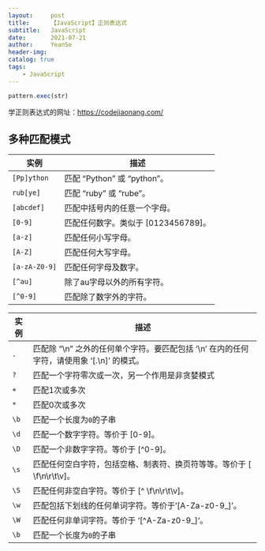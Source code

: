 ```yaml
---
layout:     post
title:      【JavaScript】正则表达式
subtitle:   JavaScript
date:       2021-07-21
author:     YeanSe
header-img: 
catalog: true
tags:
    - JavaScript
---
```


```javascript
pattern.exec(str)
```
学正则表达式的网址：https://codejiaonang.com/

<h2 id="section">多种匹配模式</h2>

<table>
  <thead>
    <tr>
      <th>实例</th>
      <th>描述</th>
    </tr>
  </thead>
  <tbody>
    <tr>
      <td><code>[Pp]ython</code></td>
      <td>匹配 “Python” 或 “python”。</td>
    </tr>
    <tr>
      <td><code>rub[ye]</code></td>
      <td>匹配 “ruby” 或 “rube”。</td>
    </tr>
    <tr>
      <td><code>[abcdef]</code></td>
      <td>匹配中括号内的任意一个字母。</td>
    </tr>
    <tr>
      <td><code>[0-9]</code></td>
      <td>匹配任何数字。类似于 [0123456789]。</td>
    </tr>
    <tr>
      <td><code>[a-z]</code></td>
      <td>匹配任何小写字母。</td>
    </tr>
    <tr>
      <td><code>[A-Z]</code></td>
      <td>匹配任何大写字母。</td>
    </tr>
    <tr>
      <td><code>[a-zA-Z0-9]</code></td>
      <td>匹配任何字母及数字。</td>
    </tr>
    <tr>
      <td><code>[^au]</code></td>
      <td>除了au字母以外的所有字符。</td>
    </tr>
    <tr>
      <td><code>[^0-9]</code></td>
      <td>匹配除了数字外的字符。</td>
    </tr>
  </tbody>
</table>

<table>
  <thead>
    <tr>
      <th>实例</th>
      <th>描述</th>
    </tr>
  </thead>
  <tbody>
    <tr>
      <td><code>.</code></td>
      <td>匹配除 “\n” 之外的任何单个字符。要匹配包括 ‘\n’ 在内的任何字符，请使用象 ‘[.\n]’ 的模式。</td>
    </tr>
    <tr>
      <td><code>?</code></td>
      <td>匹配一个字符零次或一次，另一个作用是非贪婪模式</td>
    </tr>
    <tr>
      <td><code>+</code></td>
      <td>匹配1次或多次</td>
    </tr>
    <tr>
      <td><code>*</code></td>
      <td>匹配0次或多次</td>
    </tr>
    <tr>
      <td><code>\b</code></td>
      <td>匹配一个长度为<code>0</code>的子串</td>
    </tr>
    <tr>
      <td><code>\d</code></td>
      <td>匹配一个数字字符。等价于 [0-9]。</td>
    </tr>
    <tr>
      <td><code>\D</code></td>
      <td>匹配一个非数字字符。等价于 [^0-9]。</td>
    </tr>
    <tr>
      <td><code>\s</code></td>
      <td>匹配任何空白字符，包括空格、制表符、换页符等等。等价于 [ \f\n\r\t\v]。</td>
    </tr>
    <tr>
      <td><code>\S</code></td>
      <td>匹配任何非空白字符。等价于 [^ \f\n\r\t\v]。</td>
    </tr>
    <tr>
      <td><code>\w</code></td>
      <td>匹配包括下划线的任何单词字符。等价于’[A-Za-z0-9_]’。</td>
    </tr>
    <tr>
      <td><code>\W</code></td>
      <td>匹配任何非单词字符。等价于 ‘[^A-Za-z0-9_]‘。</td>
    </tr>
    <tr>
      <td><code>\b</code></td>
      <td>匹配一个长度为<code>0</code>的子串</td>
    </tr>
  </tbody>
</table>
</div>

